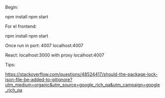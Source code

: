 Begin:

npm install
npm start

For el frontend:
 
npm install
npm start


Once run in port: 4007
localhost:4007

React: 
localhost:3000 with proxy localhost:4007

Tips:

https://stackoverflow.com/questions/48524417/should-the-package-lock-json-file-be-added-to-gitignore?utm_medium=organic&utm_source=google_rich_qa&utm_campaign=google_rich_qa